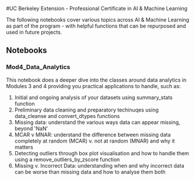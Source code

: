 #UC Berkeley Extension - Professional Certificate in AI & Machine Learning

The following notebooks cover various topics across AI & Machine Learning as part of the program - with helpful functions that can be repurposed and used in future projects. 

## Notebooks

### Mod4_Data_Analytics
This notebook does a deeper dive into the classes around data analytics in Modules 3 and 4 providing you practical applications to handle, such as:
1. Initial and ongoing analysis of your datasets using summary_stats function
2. Preliminary data cleaning and preparatory techinuqes using data_cleanse and convert_dtypes functions
3. Missing data: understand the various ways data can appear missing, beyond 'NaN'
4. MCAR v MNAR: understand the difference between missing data completely at random (MCAR) v. not at random (MNAR) and why it matters
5. Detecting outliers through box plot visualisation and how to handle them using a remove_outliers_by_zscore function
6. Missing v. Incorrect Data: understanding when and why incorrect data can be worse than missing data and how to analyse them both


